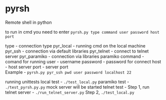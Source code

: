 # pyrsh
Remote shell in python

to run in cmd you need to enter
`pyrsh.py type command user password host port`

type - connection type
    pyr_local - running cmd on the local machine
    pyr_ssh - connection via default libraries
    pyr_telnet - connect to telnet server
    pyr_paramiko - connection via libraries paramiko
command - comand for running
user - username
password - password for connect
host - host server
port - server port  
Example - `pyrsh.py pyr_ssh pwd user password localhost 22`

running unittests
local test - `./test_local.py`
paramiko test - `./test_pyrsh.py.py`
    mock server will be started
telnet test - 
    Step 1, run telnet server - `./run_telnet_server.py`
    Step 2, `./test_local.py`
